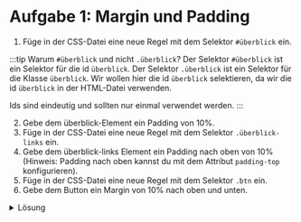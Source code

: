 # Aufgabe 1: Margin und Padding

1. Füge in der CSS-Datei eine neue Regel mit dem Selektor `#überblick` ein.

:::tip Warum `#überblick` und nicht `.überblick`?
Der Selektor `#überblick` ist ein Selektor für die id `überblick`. Der Selektor `.überblick` ist ein Selektor für die Klasse `überblick`. Wir wollen hier die id `überblick` selektieren, da wir die id `überblick` in der HTML-Datei verwenden.

Ids sind eindeutig und sollten nur einmal verwendet werden.
:::

2. Gebe dem überblick-Element ein Padding von 10%.
3. Füge in der CSS-Datei eine neue Regel mit dem Selektor `.überblick-links` ein.
4. Gebe dem überblick-links Element ein Padding nach oben von 10% (Hinweis: Padding nach oben kannst du mit dem Attribut `padding-top` konfigurieren).
5. Füge in der CSS-Datei eine neue Regel mit dem Selektor `.btn` ein.
6. Gebe dem Button ein Margin von 10% nach oben und unten.

<details>
<summary>Lösung</summary>

#### style.css

```css
/* Section 2: Überblick */

#überblick {
  padding: 10%;
}

.überblick-links {
  padding-top: 10%;
}

.btn {
  margin: 10% 0;
}
```

:::tip Warum die `0` nach `margin: 10%`?
Die `0` nach `margin: 10%` ist eine Kurzschreibweise für `margin: 10% 0 10% 0;`. Die `0` steht für `margin-right` und `margin-left`. Die `10%` steht für `margin-top` und `margin-bottom`.
:::

</details>
